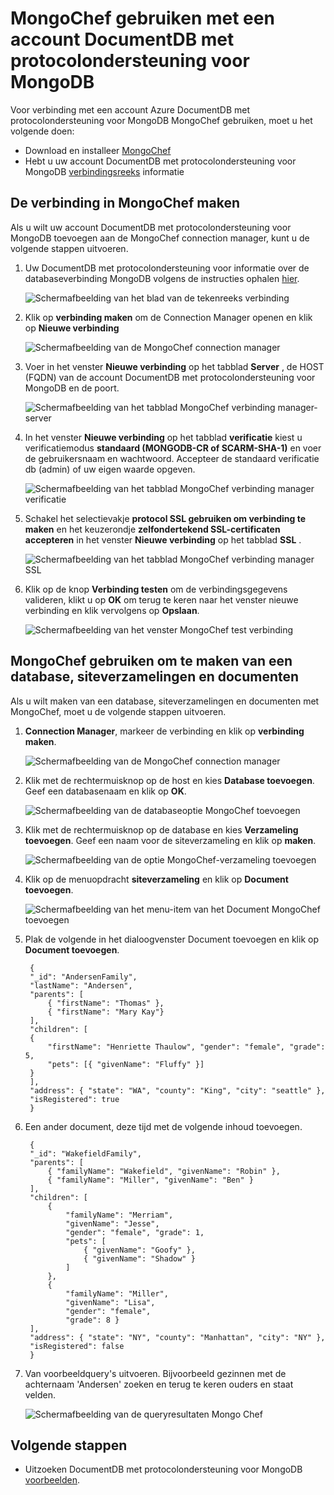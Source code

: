 <properties 
    pageTitle="MongoChef gebruiken met een account DocumentDB met protocolondersteuning voor MongoDB | Microsoft Azure" 
    description="Informatie over het gebruik van MongoChef met een account DocumentDB met protocolondersteuning voor MongoDB, nu beschikbaar voor de Preview-versie." 
    keywords="mongochef"
    services="documentdb" 
    authors="AndrewHoh" 
    manager="jhubbard" 
    editor="" 
    documentationCenter=""/>

<tags 
    ms.service="documentdb" 
    ms.workload="data-services" 
    ms.tgt_pltfrm="na" 
    ms.devlang="na" 
    ms.topic="article" 
    ms.date="08/25/2016" 
    ms.author="anhoh"/>

# <a name="use-mongochef-with-a-documentdb-account-with-protocol-support-for-mongodb"></a>MongoChef gebruiken met een account DocumentDB met protocolondersteuning voor MongoDB

Voor verbinding met een account Azure DocumentDB met protocolondersteuning voor MongoDB MongoChef gebruiken, moet u het volgende doen:

- Download en installeer [MongoChef](http://3t.io/mongochef)
- Hebt u uw account DocumentDB met protocolondersteuning voor MongoDB [verbindingsreeks](documentdb-connect-mongodb-account.md) informatie

## <a name="create-the-connection-in-mongochef"></a>De verbinding in MongoChef maken  

Als u wilt uw account DocumentDB met protocolondersteuning voor MongoDB toevoegen aan de MongoChef connection manager, kunt u de volgende stappen uitvoeren.

1. Uw DocumentDB met protocolondersteuning voor informatie over de databaseverbinding MongoDB volgens de instructies ophalen [hier](documentdb-connect-mongodb-account.md).

    ![Schermafbeelding van het blad van de tekenreeks verbinding](./media/documentdb-mongodb-mongochef/ConnectionStringBlade.png)

2. Klik op **verbinding maken** om de Connection Manager openen en klik op **Nieuwe verbinding**

    ![Schermafbeelding van de MongoChef connection manager](./media/documentdb-mongodb-mongochef/ConnectionManager.png)
    
2. Voer in het venster **Nieuwe verbinding** op het tabblad **Server** , de HOST (FQDN) van de account DocumentDB met protocolondersteuning voor MongoDB en de poort.
    
    ![Schermafbeelding van het tabblad MongoChef verbinding manager-server](./media/documentdb-mongodb-mongochef/ConnectionManagerServerTab.png)

3. In het venster **Nieuwe verbinding** op het tabblad **verificatie** kiest u verificatiemodus **standaard (MONGODB-CR of SCARM-SHA-1)** en voer de gebruikersnaam en wachtwoord.  Accepteer de standaard verificatie db (admin) of uw eigen waarde opgeven.

    ![Schermafbeelding van het tabblad MongoChef verbinding manager verificatie](./media/documentdb-mongodb-mongochef/ConnectionManagerAuthenticationTab.png)

4. Schakel het selectievakje **protocol SSL gebruiken om verbinding te maken** en het keuzerondje **zelfondertekend SSL-certificaten accepteren** in het venster **Nieuwe verbinding** op het tabblad **SSL** .

    ![Schermafbeelding van het tabblad MongoChef verbinding manager SSL](./media/documentdb-mongodb-mongochef/ConnectionManagerSSLTab.png)

5. Klik op de knop **Verbinding testen** om de verbindingsgegevens valideren, klikt u op **OK** om terug te keren naar het venster nieuwe verbinding en klik vervolgens op **Opslaan**.

    ![Schermafbeelding van het venster MongoChef test verbinding](./media/documentdb-mongodb-mongochef/TestConnectionResults.png)

## <a name="use-mongochef-to-create-a-database-collection-and-documents"></a>MongoChef gebruiken om te maken van een database, siteverzamelingen en documenten  

Als u wilt maken van een database, siteverzamelingen en documenten met MongoChef, moet u de volgende stappen uitvoeren.

1. **Connection Manager**, markeer de verbinding en klik op **verbinding maken**.

    ![Schermafbeelding van de MongoChef connection manager](./media/documentdb-mongodb-mongochef/ConnectToAccount.png)

2. Klik met de rechtermuisknop op de host en kies **Database toevoegen**.  Geef een databasenaam en klik op **OK**.
    
    ![Schermafbeelding van de databaseoptie MongoChef toevoegen](./media/documentdb-mongodb-mongochef/AddDatabase1.png)

3. Klik met de rechtermuisknop op de database en kies **Verzameling toevoegen**.  Geef een naam voor de siteverzameling en klik op **maken**.

    ![Schermafbeelding van de optie MongoChef-verzameling toevoegen](./media/documentdb-mongodb-mongochef/AddCollection.png)

4. Klik op de menuopdracht **siteverzameling** en klik op **Document toevoegen**.

    ![Schermafbeelding van het menu-item van het Document MongoChef toevoegen](./media/documentdb-mongodb-mongochef/AddDocument1.png)

5. Plak de volgende in het dialoogvenster Document toevoegen en klik op **Document toevoegen**.

        {
        "_id": "AndersenFamily",
        "lastName": "Andersen",
        "parents": [
            { "firstName": "Thomas" },
            { "firstName": "Mary Kay"}
        ],
        "children": [
        {
            "firstName": "Henriette Thaulow", "gender": "female", "grade": 5,
            "pets": [{ "givenName": "Fluffy" }]
        }
        ],
        "address": { "state": "WA", "county": "King", "city": "seattle" },
        "isRegistered": true
        }

    
6. Een ander document, deze tijd met de volgende inhoud toevoegen.

        {
        "_id": "WakefieldFamily",
        "parents": [
            { "familyName": "Wakefield", "givenName": "Robin" },
            { "familyName": "Miller", "givenName": "Ben" }
        ],
        "children": [
            {
                "familyName": "Merriam", 
                "givenName": "Jesse", 
                "gender": "female", "grade": 1,
                "pets": [
                    { "givenName": "Goofy" },
                    { "givenName": "Shadow" }
                ]
            },
            { 
                "familyName": "Miller", 
                "givenName": "Lisa", 
                "gender": "female", 
                "grade": 8 }
        ],
        "address": { "state": "NY", "county": "Manhattan", "city": "NY" },
        "isRegistered": false
        }

7. Van voorbeeldquery's uitvoeren. Bijvoorbeeld gezinnen met de achternaam 'Andersen' zoeken en terug te keren ouders en staat velden.

    ![Schermafbeelding van de queryresultaten Mongo Chef](./media/documentdb-mongodb-mongochef/QueryDocument1.png)
    

## <a name="next-steps"></a>Volgende stappen

- Uitzoeken DocumentDB met protocolondersteuning voor MongoDB [voorbeelden](documentdb-mongodb-samples.md).

 
